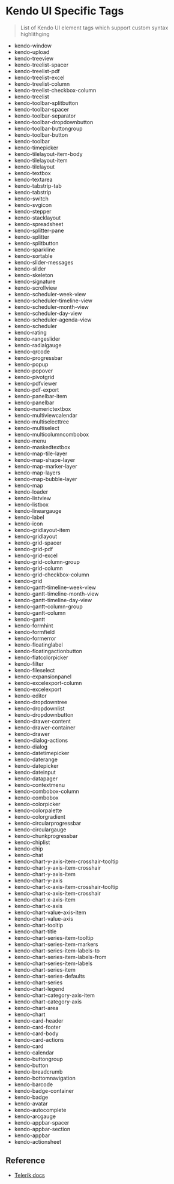 # Kendo UI Specific Tags

> List of Kendo UI element tags which support custom syntax highlithging

- kendo-window
- kendo-upload
- kendo-treeview
- kendo-treelist-spacer
- kendo-treelist-pdf
- kendo-treelist-excel
- kendo-treelist-column
- kendo-treelist-checkbox-column
- kendo-treelist
- kendo-toolbar-splitbutton
- kendo-toolbar-spacer
- kendo-toolbar-separator
- kendo-toolbar-dropdownbutton
- kendo-toolbar-buttongroup
- kendo-toolbar-button
- kendo-toolbar
- kendo-timepicker
- kendo-tilelayout-item-body
- kendo-tilelayout-item
- kendo-tilelayout
- kendo-textbox
- kendo-textarea
- kendo-tabstrip-tab
- kendo-tabstrip
- kendo-switch
- kendo-svgicon
- kendo-stepper
- kendo-stacklayout
- kendo-spreadsheet
- kendo-splitter-pane
- kendo-splitter
- kendo-splitbutton
- kendo-sparkline
- kendo-sortable
- kendo-slider-messages
- kendo-slider
- kendo-skeleton
- kendo-signature
- kendo-scrollview
- kendo-scheduler-week-view
- kendo-scheduler-timeline-view
- kendo-scheduler-month-view
- kendo-scheduler-day-view
- kendo-scheduler-agenda-view
- kendo-scheduler
- kendo-rating
- kendo-rangeslider
- kendo-radialgauge
- kendo-qrcode
- kendo-progressbar
- kendo-popup
- kendo-popover
- kendo-pivotgrid
- kendo-pdfviewer
- kendo-pdf-export
- kendo-panelbar-item
- kendo-panelbar
- kendo-numerictextbox
- kendo-multiviewcalendar
- kendo-multiselecttree
- kendo-multiselect
- kendo-multicolumncombobox
- kendo-menu
- kendo-maskedtextbox
- kendo-map-tile-layer
- kendo-map-shape-layer
- kendo-map-marker-layer
- kendo-map-layers
- kendo-map-bubble-layer
- kendo-map
- kendo-loader
- kendo-listview
- kendo-listbox
- kendo-lineargauge
- kendo-label
- kendo-icon
- kendo-gridlayout-item
- kendo-gridlayout
- kendo-grid-spacer
- kendo-grid-pdf
- kendo-grid-excel
- kendo-grid-column-group
- kendo-grid-column
- kendo-grid-checkbox-column
- kendo-grid
- kendo-gantt-timeline-week-view
- kendo-gantt-timeline-month-view
- kendo-gantt-timeline-day-view
- kendo-gantt-column-group
- kendo-gantt-column
- kendo-gantt
- kendo-formhint
- kendo-formfield
- kendo-formerror
- kendo-floatinglabel
- kendo-floatingactionbutton
- kendo-flatcolorpicker
- kendo-filter
- kendo-fileselect
- kendo-expansionpanel
- kendo-excelexport-column
- kendo-excelexport
- kendo-editor
- kendo-dropdowntree
- kendo-dropdownlist
- kendo-dropdownbutton
- kendo-drawer-content
- kendo-drawer-container
- kendo-drawer
- kendo-dialog-actions
- kendo-dialog
- kendo-datetimepicker
- kendo-daterange
- kendo-datepicker
- kendo-dateinput
- kendo-datapager
- kendo-contextmenu
- kendo-combobox-column
- kendo-combobox
- kendo-colorpicker
- kendo-colorpalette
- kendo-colorgradient
- kendo-circularprogressbar
- kendo-circulargauge
- kendo-chunkprogressbar
- kendo-chiplist
- kendo-chip
- kendo-chat
- kendo-chart-y-axis-item-crosshair-tooltip
- kendo-chart-y-axis-item-crosshair
- kendo-chart-y-axis-item
- kendo-chart-y-axis
- kendo-chart-x-axis-item-crosshair-tooltip
- kendo-chart-x-axis-item-crosshair
- kendo-chart-x-axis-item
- kendo-chart-x-axis
- kendo-chart-value-axis-item
- kendo-chart-value-axis
- kendo-chart-tooltip
- kendo-chart-title
- kendo-chart-series-item-tooltip
- kendo-chart-series-item-markers
- kendo-chart-series-item-labels-to
- kendo-chart-series-item-labels-from
- kendo-chart-series-item-labels
- kendo-chart-series-item
- kendo-chart-series-defaults
- kendo-chart-series
- kendo-chart-legend
- kendo-chart-category-axis-item
- kendo-chart-category-axis
- kendo-chart-area
- kendo-chart
- kendo-card-header
- kendo-card-footer
- kendo-card-body
- kendo-card-actions
- kendo-card
- kendo-calendar
- kendo-buttongroup
- kendo-button
- kendo-breadcrumb
- kendo-bottomnavigation
- kendo-barcode
- kendo-badge-container
- kendo-badge
- kendo-avatar
- kendo-autocomplete
- kendo-arcgauge
- kendo-appbar-spacer
- kendo-appbar-section
- kendo-appbar
- kendo-actionsheet

## Reference

- [Telerik docs](https://telerik.com/kendo-angular-ui)
